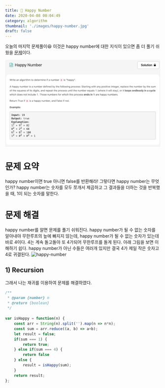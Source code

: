 ```yaml
---
title: 👅 Happy Number
date: 2020-04-08 00:04:49
category: algorithm
thumbnail: './images/happy-number.jpg'
draft: false
---
```



오늘의 마지막 문제풀이😆 이것은 happy number에 대한 지식이 있으면 좀 더 풀기 쉬웠을 [문제](https://leetcode.com/explore/challenge/card/30-day-leetcoding-challenge/528/week-1/3284/)이다.

![happy-number](./images/happy-number.jpg)

# 문제 요약
happy number이면 true 아니면 false를 반환해라!
그렇다면 happy number는 무엇인가? happy number는 숫자를 모두 쪼개서 제곱하고 그 결과들을 더하는 것을 반복했을 때, 1이 되는 숫자를 말한다. 


# 문제 해결
happy number를 알면 문제를 풀기 쉬워진다. 
happy number가 될 수 없는 숫자를 알아내야 무한루프의 늪에 빠지지 않는데,
happy number가 될 수 없는 숫자가 있는데 바로 4이다. 4는 계속 돌고돌아 또 4가되어 무한루프를 돌게 된다.
아래 그림을 보면 이해하기 쉽다. happy number가 아닌 수들은 여러개 있지만 결국 4가 제일 작은 숫자고 4로 귀결된다.
![happy-number](./images/happy-number-2.jpg)

## 1) Recursion
그래서 나는 재귀를 이용하여 문제를 해결하였다.
```js
/**
 * @param {number} n
 * @return {boolean}
 */

var isHappy = function(n) {
    const arr = String(n).split('').map(n => n*n);
    const sum = arr.reduce((a, b) => a+b);
    let result = false;
    if(sum === 1) {
        return true;
    } else if(sum === 4) {
        return false
    } else {
        result = isHappy(sum);
    }
    return result;
};

```